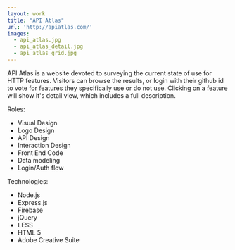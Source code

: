 ```yaml
---
layout: work
title: "API Atlas"
url: 'http://apiatlas.com/'
images: 
  - api_atlas.jpg
  - api_atlas_detail.jpg
  - api_atlas_grid.jpg
---
```


API Atlas is a website devoted to surveying the current state of use for HTTP features. Visitors can browse the results, or login with their github id to vote for features they specifically use or do not use. Clicking on a feature will show it's detail view, which includes a full description. 

Roles:

  * Visual Design
  * Logo Design
  * API Design
  * Interaction Design
  * Front End Code
  * Data modeling
  * Login/Auth flow
  
Technologies: 

  * Node.js
  * Express.js
  * Firebase
  * jQuery
  * LESS
  * HTML 5
  * Adobe Creative Suite



